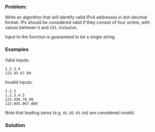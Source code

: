 ### Problem:
<p>Write an algorithm that will identify valid IPv4 addresses in dot-decimal format. IPs should be considered valid if they consist of four octets, with values between <code>0</code> and <code>255</code>, inclusive.</p>
<p>Input to the function is guaranteed to be a single string.</p>
<h3 id="examples">Examples</h3>
<p>Valid inputs:</p>
<pre><code>1.2.3.4
123.45.67.89</code></pre><p>Invalid inputs:</p>
<pre><code>1.2.3
1.2.3.4.5
123.456.78.90
123.045.067.089</code></pre><p>Note that leading zeros (e.g. <code>01.02.03.04</code>) are considered invalid.</p>

### Solution